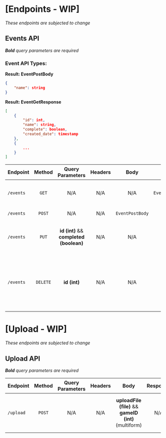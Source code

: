 # [Endpoints - WIP]
_These endpoints are subjected to change_

##  Events API
___Bold__ query parameters are required_

### Event API Types:

__Result: EventPostBody__
```JSON
{
	"name": string
}
```

__Result: EventGetResponse__
```JSON
[
	{
		"id": int,
		"name": string,
		"complete": boolean,
		"created_date": timestamp
	},
    {
    	...
    }
]
```

| Endpoint      | Method           | Query Parameters  | Headers | Body | Response | Description | Auth |
| ------------- |:-------------:| :-----:| :-----:| :----:| :-----:| :----:| :---:|
| `/events`      | `GET` | N/A | N/A | N/A | `EventGetResponse` | Returns all events `DESC` by created_date | N/A |
| `/events`      | `POST` | N/A | N/A | `EventPostBody` |  N/A  | Creates a new event | N/A |
| `/events` | `PUT`     |    __id (int)__  && __completed (boolean)__| N/A | N/A | N/A | Updates an event complete status by the event ID | N/A |
| `/events`| `DELETE` | __id (int)__ | N/A | N/A | N/A | Deletes an event by its id (this should cascade to all foreign keys associated with this ID) | N/A |



# [Upload - WIP]
_These endpoints are subjected to change_

## Upload API
___Bold__ query parameters are required_

| Endpoint | Method | Query Parameters | Headers | Body | Response | Description | Auth | 
| ------------- |:-------------:| :-----:| :-----:| :----:| :-----:| :----:| :---:|
| `/upload` | `POST` | N/A | N/A | __uploadFile (file)__ && __gameID (int)__  (multiform) | N/A | Allows for excel file uploading for a specific game | N/A |